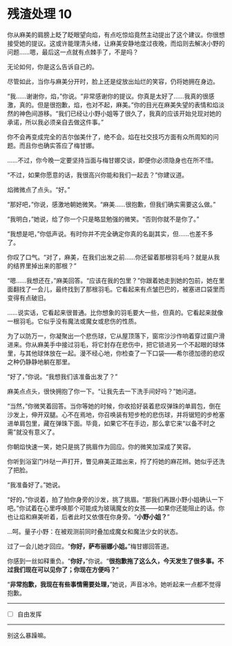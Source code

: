 # 残渣处理 10

你从麻美的肩膀上眨了眨眼望向焰，有点吃惊焰竟然主动提出了这个建议。你很想接受她的提议。这或许能理清头绪，让麻美安静地度过夜晚，而焰则去解决小野的问题……嗯，最后这一点就有点棘手了，不是吗？

无论如何，你是这么告诉自己的。

尽管如此，当你与麻美分开时，脸上还是绽放出灿烂的笑容，仍将她拥在身边。

“我……谢谢你，焰，”你说。“非常感谢你的提议。你真是太好了……我真的很感激，真的。但是很抱歉，焰，也对不起，麻美。”你的目光在麻美失望的表情和焰淡然的神色间游移。“我们已经让小野小姐等了很久了，我真的应该开始兑现对她的承诺，所以我必须亲自去做这件事。”

你不会再变成完全的吉尔伽美什了，绝不会。焰在社交技巧方面有众所周知的问题。而且你也确实答应了梅甘娜。

……不过，你今晚一定要坚持当面与梅甘娜交谈，即便你必须隐身也在所不惜。

“不过，如果你愿意的话，我很高兴你能和我们一起去？”你建议道。

焰微微点了点头。“好。”

“那好吧，”你说，感激地朝她微笑。“麻美……很抱歉，但我们确实需要这么做。”

“我明白，”她说，给了你一个只是略显勉强的微笑。“否则你就不是你了。”

“我想是吧，”你低声说。有时你并不完全确定你真的名副其实，但……也差不多了。

你叹了口气。“对了，麻美，在我们出发之前……你还留着那根羽毛吗？就是从我的结界里掉出来的那根？”

“嗯……我想还在，”麻美回答。“应该在我的包里？”你跟着她走到她的包前，她在里面翻找了一会儿，最终找到了那根羽毛。它看起来有点皱巴巴的，被塞进口袋里而变得有点破旧。

……说实话，它看起来很普通。比你想象的羽毛要大一些，但真的。它看起来就像一根羽毛。它似乎没有魔法或魔女或悲伤的性质。

为了以防万一，你凝聚出一个悲伤球，它从屋顶落下，窗帘沙沙作响着穿过窗户滑进来。你从麻美手中接过羽毛，将它封存在悲伤中，把它锁进另一个不起眼的球体里，与其他球体放在一起。漫不经心地，你检查了一下口袋——希尔德加德的悲叹之种仍静静地躺在那里。

“好了，”你说。“我想我们该准备出发了？”

麻美点点头，很快拥抱了你一下。“让我先去一下洗手间好吗？”她问道。

“当然，”你微笑着回答。当你等她的时候，你收拾好装着悲叹弹珠的单肩包，倒在沙发上，伸开双腿。心不在焉地，你召唤装有短步枪的悲伤球，并将锯短的步枪塞进单肩包里，藏在弹珠下面。毕竟，如果它不在手边，那么拿它来“以备不时之需”就没有意义了。

你朝焰快速一笑，她只是挑了挑眉作为回应。你的微笑加深成了笑容。

你听到浴室门咔哒一声打开，瞥见麻美正踏出来，捋了捋她的麻花辫。她似乎还洗了把脸。

“我准备好了。”她说。

“好的，”你说着，拍了拍你身旁的沙发，挑了挑眉。“那我们再跟小野小姐确认一下吧。”你试着在心里呼唤那个可能成为玻璃魔女的女孩——如果你还能阻止的话。你也让焰和麻美听着，后者此时又依偎在你身旁。“**小野小姐？**”

...呵。量子小野：在被观测前同时叠加成魔女和魔法少女的状态。

过了一会儿她才回应。“**你好，萨布丽娜小姐。**”梅甘娜回答道。

你感到一丝如释重负。“**你好，**”你说。“**很抱歉拖了这么久，今天发生了很多事。不过我们现在可以见你了；你现在方便吗？**”

“**非常抱歉，我现在有些事情需要处理，**”她说，声音冰冷。她听起来一点都不觉得抱歉。

---

- [ ] 自由发挥

---

别这么暴躁嘛。
